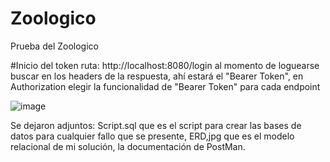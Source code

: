 # Zoologico
 
Prueba del Zoologico

#Inicio del token
ruta: http://localhost:8080/login
al momento de loguearse buscar en los headers de la respuesta, ahí estará el "Bearer Token",
en Authorization elegir la funcionalidad de "Bearer Token" para cada endpoint

![image](https://github.com/rstart18/Zoologico/assets/40774070/7f0d1a73-d002-466d-9b5e-525f45bb42e6)

Se dejaron adjuntos:
Script.sql que es el script para crear las bases de datos para cualquier fallo que se presente,
ERD,jpg que es el modelo relacional de mi solución,
la documentación de PostMan.

